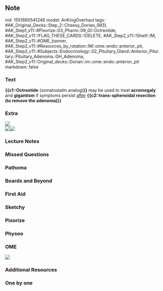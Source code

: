 ## Note
nid: 1551660541246
model: AnKingOverhaul
tags: #AK_Original_Decks::Step_2::Cheesy_Dorian_(M3), #AK_Step1_v11::#Pixorize::03_Pharm::09_GI::Octreotide, #AK_Step2_v11::!FLAG_THESE_CARDS::!DELETE, #AK_Step2_v11::!Shelf::IM, #AK_Step2_v11::#OME_banner, #AK_Step2_v11::#Resources_by_rotation::IM::ome::endo::anterior_pit, #AK_Step2_v11::#Subjects::Endocrinology::02_Pituitary_Gland::Anterior_Pituitary::Pituitary_Adenoma::GH_Adenoma, #AK_Step2_v11::Original_decks::Dorian::im::ome::endo::anterior_pit
markdown: false

### Text
<div>
  <b>{{c1::Octreotide</b> (somatostatin analog)<b>}}</b> may be
  used to treat <b>acromegaly</b> and <b>gigantism</b> if symptoms
  persist <u>after</u> <b>{{c2::trans-sphenoidal resection (to
  remove the adenoma)}}</b>
</div>

### Extra
<div>
  <div>
    <i><img src="paste-451873509212649.jpg"></i>
  </div>
  <div style="font-weight: bold;"></div>
</div>
<div>
  <b><img src="paste-13078175416323.jpg"><img src="acro.png"></b>
</div>

### Lecture Notes


### Missed Questions


### Pathoma


### Boards and Beyond


### First Aid


### Sketchy


### Pixorize


### Physeo


### OME
<div class="ome-widget">
  <a href="https://onlinemeded.org?ref=anki"><img src=
  "_OME_AnkiFlashcards_General_3.png"></a>
</div>

### Additional Resources


### One by one

